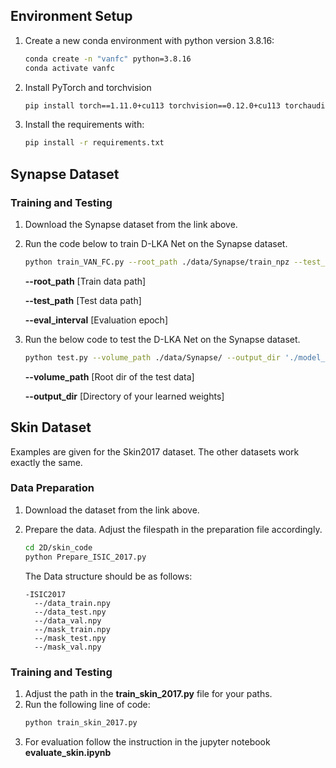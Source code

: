 
## Environment Setup
1. Create a new conda environment with python version 3.8.16:
    ```bash
    conda create -n "vanfc" python=3.8.16
    conda activate vanfc
    ```
2. Install PyTorch and torchvision
    ```bash
    pip install torch==1.11.0+cu113 torchvision==0.12.0+cu113 torchaudio==0.11.0+cu113 --extra-index-url https://download.pytorch.org/whl/cu113
    ```
3. Install the requirements with:
    ```bash
    pip install -r requirements.txt
    ```

## Synapse Dataset
### Training and Testing
1. Download the Synapse dataset from the link above.

2. Run the code below to train D-LKA Net on the Synapse dataset.
    ```bash
    python train_VAN_FC.py --root_path ./data/Synapse/train_npz --test_path ./data/Synapse/test_vol_h5 --batch_size 20 --eval_interval 20
    ```
    **--root_path**     [Train data path]

    **--test_path**     [Test data path]

    **--eval_interval** [Evaluation epoch]

3. Run the below code to test the D-LKA Net on the Synapse dataset.
    ```bash
    python test.py --volume_path ./data/Synapse/ --output_dir './model_out'
    ```
    **--volume_path**   [Root dir of the test data]
        
    **--output_dir**    [Directory of your learned weights]

## Skin Dataset
Examples are given for the Skin2017 dataset. The other datasets work exactly the same.
### Data Preparation
1. Download the dataset from the link above.
2. Prepare the data. Adjust the filespath in the preparation file accordingly.
    ```bash
    cd 2D/skin_code
    python Prepare_ISIC_2017.py
    ```

    The Data structure should be as follows:
    ```
    -ISIC2017
      --/data_train.npy
      --/data_test.npy
      --/data_val.npy
      --/mask_train.npy
      --/mask_test.npy
      --/mask_val.npy
    ```
### Training and Testing
1. Adjust the path in the **train_skin_2017.py** file for your paths.
2. Run the following line of code:
    ```bash
    python train_skin_2017.py
    ```
3. For evaluation follow the instruction in the jupyter notebook **evaluate_skin.ipynb**
